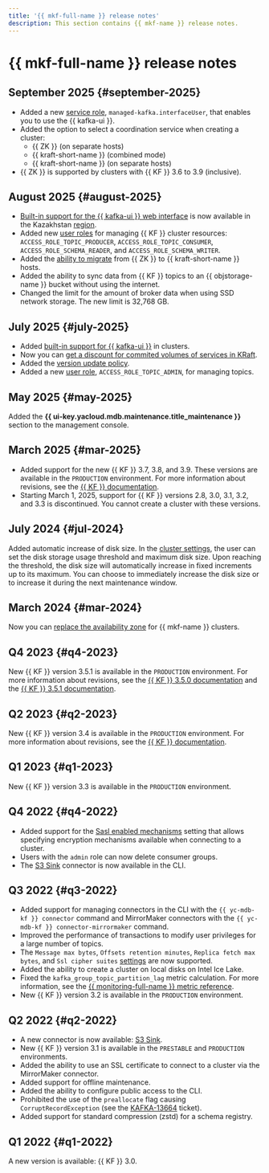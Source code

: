```yaml
---
title: '{{ mkf-full-name }} release notes'
description: This section contains {{ mkf-name }} release notes.
---
```


# {{ mkf-full-name }} release notes

## September 2025 {#september-2025}

* Added a new [service role](security/index.md#managed-kafka-interface-user), `managed-kafka.interfaceUser`, that enables you to use the {{ kafka-ui }}.
* Added the option to select a coordination service when creating a cluster:
   * {{ ZK }} (on separate hosts)
   * {{ kraft-short-name }} (combined mode)
   * {{ kraft-short-name }} (on separate hosts)
* {{ ZK }} is supported by clusters with {{ KF }} 3.6 to 3.9 (inclusive).

## August 2025 {#august-2025}

* [Built-in support for the {{ kafka-ui }} web interface](concepts/kafka-ui.md) is now available in the Kazakhstan [region](../overview/concepts/region.md).
* Added new [user roles](concepts/account-roles.md) for managing {{ KF }} cluster resources: `ACCESS_ROLE_TOPIC_PRODUCER`, `ACCESS_ROLE_TOPIC_CONSUMER`, `ACCESS_ROLE_SCHEMA_READER`, and `ACCESS_ROLE_SCHEMA_WRITER`.
* Added the [ability to migrate](tutorials/zk-kraft-kafka-migration.md) from {{ ZK }} to {{ kraft-short-name }} hosts.
* Added the ability to sync data from {{ KF }} topics to an {{ objstorage-name }} bucket without using the internet.
* Changed the limit for the amount of broker data when using SSD network storage. The new limit is 32,768 GB.

## July 2025 {#july-2025}

* Added [built-in support for {{ kafka-ui }}](concepts/kafka-ui.md) in clusters.
* Now you can [get a discount for commited volumes of services in KRaft](pricing.md#prices-kraft).
* Added the [version update policy](concepts/update-policy.md).
* Added a new [user role](concepts/account-roles.md), `ACCESS_ROLE_TOPIC_ADMIN`, for managing topics.

## May 2025 {#may-2025}

Added the **{{ ui-key.yacloud.mdb.maintenance.title_maintenance }}** section to the management console.

## March 2025 {#mar-2025}

* Added support for the new {{ KF }} 3.7, 3.8, and 3.9. These versions are available in the `PRODUCTION` environment. For more information about revisions, see the [{{ KF }} documentation](https://kafka.apache.org/documentation.html).
* Starting March 1, 2025, support for {{ KF }} versions 2.8, 3.0, 3.1, 3.2, and 3.3 is discontinued. You cannot create a cluster with these versions.

## July 2024 {#jul-2024}

Added automatic increase of disk size. In the [cluster settings](./operations/cluster-update.md), the user can set the disk storage usage threshold and maximum disk size. Upon reaching the threshold, the disk size will automatically increase in fixed increments up to its maximum. You can choose to immediately increase the disk size or to increase it during the next maintenance window.

## March 2024 {#mar-2024}

Now you can [replace the availability zone](./operations/host-migration.md) for {{ mkf-name }} clusters.

## Q4 2023 {#q4-2023}

New {{ KF }} version 3.5.1 is available in the `PRODUCTION` environment. For more information about revisions, see the [{{ KF }} 3.5.0 documentation](https://archive.apache.org/dist/kafka/3.5.0/RELEASE_NOTES.html) and the [{{ KF }} 3.5.1 documentation](https://archive.apache.org/dist/kafka/3.5.1/RELEASE_NOTES.html).

## Q2 2023 {#q2-2023}

New {{ KF }} version 3.4 is available in the `PRODUCTION` environment. For more information about revisions, see the [{{ KF }} documentation](https://archive.apache.org/dist/kafka/3.4.0/RELEASE_NOTES.html).

## Q1 2023 {#q1-2023}

New {{ KF }} version 3.3 is available in the `PRODUCTION` environment.

## Q4 2022 {#q4-2022}

* Added support for the [Sasl enabled mechanisms](concepts/settings-list.md#settings-sasl-enabled-mechanisms) setting that allows specifying encryption mechanisms available when connecting to a cluster.
* Users with the `admin` role can now delete consumer groups.
* The [S3 Sink](concepts/connectors.md#s3-sink) connector is now available in the CLI.

## Q3 2022 {#q3-2022}

* Added support for managing connectors in the CLI with the `{{ yc-mdb-kf }} connector` command and MirrorMaker connectors with the `{{ yc-mdb-kf }} connector-mirrormaker` command.
* Improved the performance of transactions to modify user privileges for a large number of topics.
* The `Message max bytes`, `Offsets retention minutes`, `Replica fetch max bytes`, and `Ssl cipher suites` [settings](concepts/settings-list.md#cluster-settings) are now supported.
* Added the ability to create a cluster on local disks on Intel Ice Lake.
* Fixed the `kafka_group_topic_partition_lag` metric calculation. For more information, see the [{{ monitoring-full-name }} metric reference](metrics.md).
* New {{ KF }} version 3.2 is available in the `PRODUCTION` environment.

## Q2 2022 {#q2-2022}

* A new connector is now available: [S3 Sink](concepts/connectors.md#s3-sink).
* New {{ KF }} version 3.1 is available in the `PRESTABLE` and `PRODUCTION` environments.
* Added the ability to use an SSL certificate to connect to a cluster via the MirrorMaker connector.
* Added support for offline maintenance.
* Added the ability to configure public access to the CLI.
* Prohibited the use of the `preallocate` flag causing `CorruptRecordException` (see the [KAFKA-13664](https://issues.apache.org/jira/browse/KAFKA-13664) ticket).
* Added support for standard compression (zstd) for a schema registry.

## Q1 2022 {#q1-2022}

A new version is available: {{ KF }} 3.0.
